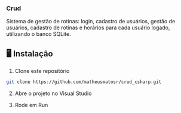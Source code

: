 ### Crud

Sistema de gestão de rotinas: login, cadastro de usuários, gestão de usuários, cadastro de rotinas e horários para cada usuário logado, utilizando o banco SQLite.

## 🖥️ Instalação

1. Clone este repositório
```bash
git clone https://github.com/matheusmatosr/crud_csharp.git
```

2. Abre o projeto no Visual Studio

3. Rode em Run
